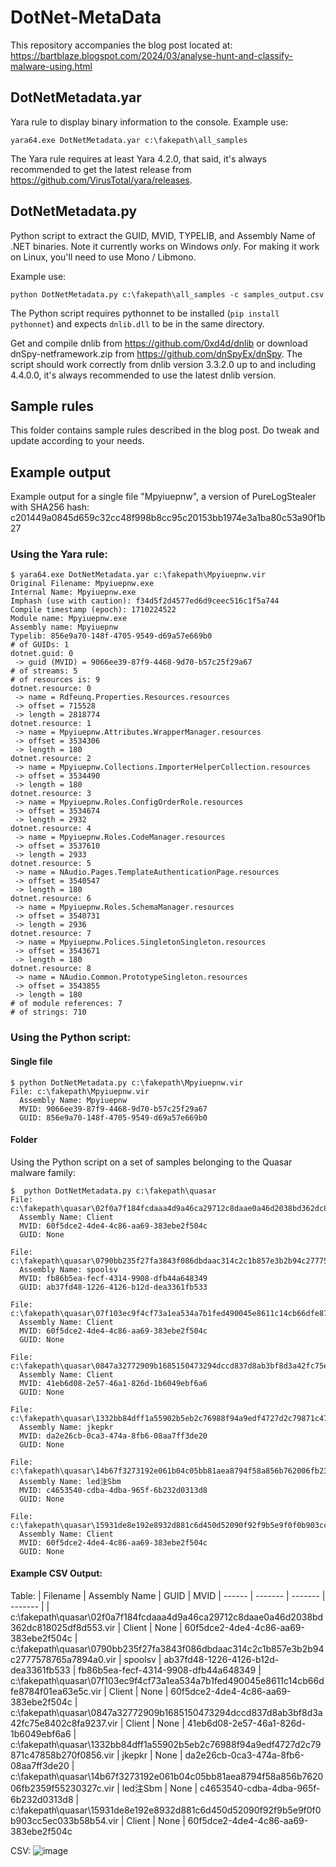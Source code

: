 # DotNet-MetaData

This repository accompanies the blog post located at: https://bartblaze.blogspot.com/2024/03/analyse-hunt-and-classify-malware-using.html

## DotNetMetadata.yar
Yara rule to display binary information to the console. Example use:
```
yara64.exe DotNetMetadata.yar c:\fakepath\all_samples
```

The Yara rule requires at least Yara 4.2.0, that said, it's always recommended to get the latest release from https://github.com/VirusTotal/yara/releases.

## DotNetMetadata.py
Python script to extract the GUID, MVID, TYPELIB, and Assembly Name of .NET binaries. Note it currently works on Windows _only_. For making it work on Linux, you'll need to use Mono / Libmono.

Example use:
```
python DotNetMetadata.py c:\fakepath\all_samples -c samples_output.csv
```

The Python script requires pythonnet to be installed (`pip install pythonnet`) and expects `dnlib.dll` to be in the same directory. 

Get and compile dnlib from https://github.com/0xd4d/dnlib or download dnSpy-netframework.zip from https://github.com/dnSpyEx/dnSpy. The script should work correctly from dnlib version 3.3.2.0 up to and including 4.4.0.0, it's always recommended to use the latest dnlib version.

## Sample rules
This folder contains sample rules described in the blog post. Do tweak and update according to your needs.

## Example output
Example output for a single file "Mpyiuepnw", a version of PureLogStealer with SHA256 hash: c201449a0845d659c32cc48f998b8cc95c20153bb1974e3a1ba80c53a90f1b27

### Using the Yara rule:
```
$ yara64.exe DotNetMetadata.yar c:\fakepath\Mpyiuepnw.vir
Original Filename: Mpyiuepnw.exe
Internal Name: Mpyiuepnw.exe
Imphash (use with caution): f34d5f2d4577ed6d9ceec516c1f5a744
Compile timestamp (epoch): 1710224522
Module name: Mpyiuepnw.exe
Assembly name: Mpyiuepnw
Typelib: 856e9a70-148f-4705-9549-d69a57e669b0
# of GUIDs: 1
dotnet.guid: 0
 -> guid (MVID) = 9066ee39-87f9-4468-9d70-b57c25f29a67
# of streams: 5
# of resources is: 9
dotnet.resource: 0
 -> name = Rdfeunq.Properties.Resources.resources
 -> offset = 715528
 -> length = 2818774
dotnet.resource: 1
 -> name = Mpyiuepnw.Attributes.WrapperManager.resources
 -> offset = 3534306
 -> length = 180
dotnet.resource: 2
 -> name = Mpyiuepnw.Collections.ImporterHelperCollection.resources
 -> offset = 3534490
 -> length = 180
dotnet.resource: 3
 -> name = Mpyiuepnw.Roles.ConfigOrderRole.resources
 -> offset = 3534674
 -> length = 2932
dotnet.resource: 4
 -> name = Mpyiuepnw.Roles.CodeManager.resources
 -> offset = 3537610
 -> length = 2933
dotnet.resource: 5
 -> name = NAudio.Pages.TemplateAuthenticationPage.resources
 -> offset = 3540547
 -> length = 180
dotnet.resource: 6
 -> name = Mpyiuepnw.Roles.SchemaManager.resources
 -> offset = 3540731
 -> length = 2936
dotnet.resource: 7
 -> name = Mpyiuepnw.Polices.SingletonSingleton.resources
 -> offset = 3543671
 -> length = 180
dotnet.resource: 8
 -> name = NAudio.Common.PrototypeSingleton.resources
 -> offset = 3543855
 -> length = 180
# of module references: 7
# of strings: 710
```

### Using the Python script:

#### Single file
```
$ python DotNetMetadata.py c:\fakepath\Mpyiuepnw.vir
File: c:\fakepath\Mpyiuepnw.vir
  Assembly Name: Mpyiuepnw
  MVID: 9066ee39-87f9-4468-9d70-b57c25f29a67
  GUID: 856e9a70-148f-4705-9549-d69a57e669b0
```

#### Folder
Using the Python script on a set of samples belonging to the Quasar malware family:
```
$  python DotNetMetadata.py c:\fakepath\quasar
File: c:\fakepath\quasar\02f0a7f184fcdaaa4d9a46ca29712c8daae0a46d2038bd362dc818025df8d553.vir
  Assembly Name: Client
  MVID: 60f5dce2-4de4-4c86-aa69-383ebe2f504c
  GUID: None

File: c:\fakepath\quasar\0790bb235f27fa3843f086dbdaac314c2c1b857e3b2b94c2777578765a7894a0.vir
  Assembly Name: spoolsv
  MVID: fb86b5ea-fecf-4314-9908-dfb44a648349
  GUID: ab37fd48-1226-4126-b12d-dea3361fb533

File: c:\fakepath\quasar\07f103ec9f4cf73a1ea534a7b1fed490045e8611c14cb66dfe8784f01ea63e5c.vir
  Assembly Name: Client
  MVID: 60f5dce2-4de4-4c86-aa69-383ebe2f504c
  GUID: None

File: c:\fakepath\quasar\0847a32772909b1685150473294dccd837d8ab3bf8d3a42fc75e8402c8fa9237.vir
  Assembly Name: Client
  MVID: 41eb6d08-2e57-46a1-826d-1b6049ebf6a6
  GUID: None

File: c:\fakepath\quasar\1332bb84dff1a55902b5eb2c76988f94a9edf4727d2c79871c47858b270f0856.vir
  Assembly Name: jkepkr
  MVID: da2e26cb-0ca3-474a-8fb6-08aa7ff3de20
  GUID: None

File: c:\fakepath\quasar\14b67f3273192e061b04c05bb81aea8794f58a856b762006fb2359f55230327c.vir
  Assembly Name: led注Sbm
  MVID: c4653540-cdba-4dba-965f-6b232d0313d8
  GUID: None

File: c:\fakepath\quasar\15931de8e192e8932d881c6d450d52090f92f9b5e9f0f0b903cc5ec033b58b54.vir
  Assembly Name: Client
  MVID: 60f5dce2-4de4-4c86-aa69-383ebe2f504c
  GUID: None
```

#### Example CSV Output:

Table:
| Filename | Assembly Name | GUID | MVID
| ------ | ------- | ------- | ------- |
| c:\fakepath\quasar\02f0a7f184fcdaaa4d9a46ca29712c8daae0a46d2038bd362dc818025df8d553.vir | Client | None | 60f5dce2-4de4-4c86-aa69-383ebe2f504c
| c:\fakepath\quasar\0790bb235f27fa3843f086dbdaac314c2c1b857e3b2b94c2777578765a7894a0.vir | spoolsv | ab37fd48-1226-4126-b12d-dea3361fb533 | fb86b5ea-fecf-4314-9908-dfb44a648349
| c:\fakepath\quasar\07f103ec9f4cf73a1ea534a7b1fed490045e8611c14cb66dfe8784f01ea63e5c.vir | Client | None | 60f5dce2-4de4-4c86-aa69-383ebe2f504c
| c:\fakepath\quasar\0847a32772909b1685150473294dccd837d8ab3bf8d3a42fc75e8402c8fa9237.vir | Client | None | 41eb6d08-2e57-46a1-826d-1b6049ebf6a6
| c:\fakepath\quasar\1332bb84dff1a55902b5eb2c76988f94a9edf4727d2c79871c47858b270f0856.vir | jkepkr | None | da2e26cb-0ca3-474a-8fb6-08aa7ff3de20
| c:\fakepath\quasar\14b67f3273192e061b04c05bb81aea8794f58a856b762006fb2359f55230327c.vir | led注Sbm | None | c4653540-cdba-4dba-965f-6b232d0313d8
| c:\fakepath\quasar\15931de8e192e8932d881c6d450d52090f92f9b5e9f0f0b903cc5ec033b58b54.vir | Client | None | 60f5dce2-4de4-4c86-aa69-383ebe2f504c

CSV:
![image](https://github.com/bartblaze/DotNet-MetaData/assets/3075118/cc829781-6846-44ee-978e-88e6a4ec7e89)
